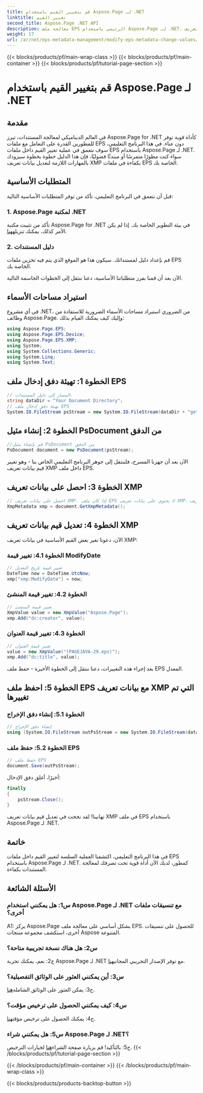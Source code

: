 ```yaml
---
title: قم بتغيير القيم باستخدام Aspose.Page لـ .NET
linktitle: تغيير القيم
second_title: Aspose.Page .NET API
description: معالجة ملف EPS الرئيسي باستخدام Aspose.Page لـ .NET. قم بتغيير قيم بيانات تعريف XMP بسهولة.
weight: 17
url: /ar/net/eps-metadata-management/modify-eps-metadata-change-values/
---
```


{{< blocks/products/pf/main-wrap-class >}}
{{< blocks/products/pf/main-container >}}
{{< blocks/products/pf/tutorial-page-section >}}

# قم بتغيير القيم باستخدام Aspose.Page لـ .NET

## مقدمة

في العالم الديناميكي لمعالجة المستندات، تبرز Aspose.Page for .NET كأداة قوية توفر للمطورين القدرة على التعامل مع ملفات EPS دون عناء. في هذا البرنامج التعليمي، سوف نتعمق في عملية تغيير القيم داخل ملفات EPS باستخدام Aspose.Page لـ .NET. سواء كنت مطورًا متمرسًا أو مبتدئًا فضوليًا، فإن هذا الدليل خطوة بخطوة سيزودك بالمهارات اللازمة لتعديل بيانات تعريف XMP بكفاءة في ملفات EPS الخاصة بك.

## المتطلبات الأساسية

قبل أن نتعمق في البرنامج التعليمي، تأكد من توفر المتطلبات الأساسية التالية:

### 1. Aspose.Page لمكتبة .NET

تأكد من تثبيت مكتبة Aspose.Page for .NET في بيئة التطوير الخاصة بك. إذا لم يكن الأمر كذلك، يمكنك تنزيله[هنا](https://releases.aspose.com/page/net/).

### 2. دليل المستندات

قم بإعداد دليل لمستنداتك. سيكون هذا هو الموقع الذي يتم فيه تخزين ملفات EPS الخاصة بك.

الآن بعد أن قمنا بفرز متطلباتنا الأساسية، دعنا ننتقل إلى الخطوات الحاسمة التالية.

## استيراد مساحات الأسماء

في أي مشروع .NET، من الضروري استيراد مساحات الأسماء الضرورية للاستفادة من وظائف Aspose.Page. وإليك كيف يمكنك القيام بذلك:

```csharp
using Aspose.Page.EPS;
using Aspose.Page.EPS.Device;
using Aspose.Page.EPS.XMP;
using System;
using System.Collections.Generic;
using System.Linq;
using System.Text;
```

## الخطوة 1: تهيئة دفق إدخال ملف EPS

```csharp
// المسار إلى دليل المستندات.
string dataDir = "Your Document Directory";
// تهيئة دفق إدخال ملف EPS
System.IO.FileStream psStream = new System.IO.FileStream(dataDir + "get_input.eps", System.IO.FileMode.Open, System.IO.FileAccess.Read);
```

## الخطوة 2: إنشاء مثيل PsDocument من الدفق

```csharp
//قم بإنشاء مثيل PsDocument من الدفق
PsDocument document = new PsDocument(psStream);
```

الآن بعد أن جهزنا المسرح، فلننتقل إلى جوهر البرنامج التعليمي الخاص بنا - وهو تغيير قيم بيانات تعريف XMP داخل ملف EPS.

## الخطوة 3: احصل على بيانات تعريف XMP

```csharp
// احصل على بيانات تعريف XMP. إذا كان ملف EPS لا يحتوي على بيانات تعريف XMP، فسنحصل على ملف جديد مملوء بالقيم من تعليقات بيانات تعريف PS (%%Creator، %%CreateDate، %%Title، وما إلى ذلك)
XmpMetadata xmp = document.GetXmpMetadata();
```

## الخطوة 4: تعديل قيم بيانات تعريف XMP

الآن، دعونا نغير بعض القيم الأساسية في بيانات تعريف XMP:

### الخطوة 4.1: تغيير قيمة ModifyDate

```csharp
// تغيير قيمة تاريخ التعديل
DateTime now = DateTime.UtcNow;
xmp["xmp:ModifyDate"] = now;
```

### الخطوة 4.2: تغيير قيمة المنشئ

```csharp
// تغيير قيمة المنشئ
XmpValue value = new XmpValue("Aspose.Page");
xmp.Add("dc:creator", value);
```

### الخطوة 4.3: تغيير قيمة العنوان

```csharp
// تغيير قيمة العنوان
value = new XmpValue("(PAGEJAVA-29.eps)");
xmp.Add("dc:title", value);
```

بعد إجراء هذه التغييرات، دعنا ننتقل إلى الخطوة الأخيرة - حفظ ملف EPS المعدل.

## الخطوة 5: احفظ ملف EPS مع بيانات تعريف XMP التي تم تغييرها

### الخطوة 5.1: إنشاء دفق الإخراج

```csharp
// إنشاء دفق الإخراج
using (System.IO.FileStream outPsStream = new System.IO.FileStream(dataDir + "change_values_output.eps", System.IO.FileMode.Create, System.IO.FileAccess.Write))
```

### الخطوة 5.2: حفظ ملف EPS

```csharp
// حفظ ملف EPS
document.Save(outPsStream);
```

أخيرًا، أغلق دفق الإدخال:

```csharp
finally
{
    psStream.Close();
}
```

تهانينا! لقد نجحت في تعديل قيم بيانات تعريف XMP في ملف EPS باستخدام Aspose.Page لـ .NET.

## خاتمة

في هذا البرنامج التعليمي، اكتشفنا العملية السلسة لتغيير القيم داخل ملفات EPS باستخدام Aspose.Page لـ .NET. كمطور، لديك الآن أداة قوية تحت تصرفك لمعالجة المستندات بكفاءة.

## الأسئلة الشائعة

### س1: هل يمكنني استخدام Aspose.Page لـ .NET مع تنسيقات ملفات أخرى؟

A1: يركز Aspose.Page بشكل أساسي على معالجة ملف EPS. للحصول على تنسيقات أخرى، استكشف مجموعة منتجات Aspose المتنوعة.

### س2: هل هناك نسخة تجريبية متاحة؟

 ج2: نعم، يمكنك تجربة Aspose.Page لـ .NET مع توفر الإصدار التجريبي المجاني[هنا](https://releases.aspose.com/).

### س3: أين يمكنني العثور على الوثائق التفصيلية؟

 ج3: يمكن العثور على الوثائق الشاملة[هنا](https://reference.aspose.com/page/net/).

### س4: كيف يمكنني الحصول على ترخيص مؤقت؟

 ج4: يمكنك الحصول على ترخيص مؤقت[هنا](https://purchase.aspose.com/temporary-license/).

### س5: هل يمكنني شراء Aspose.Page لـ .NET؟

 ج5: بالتأكيد! قم بزيارة صفحة الشراء[هنا](https://purchase.aspose.com/buy) لخيارات الترخيص.
{{< /blocks/products/pf/tutorial-page-section >}}

{{< /blocks/products/pf/main-container >}}
{{< /blocks/products/pf/main-wrap-class >}}

{{< blocks/products/products-backtop-button >}}
